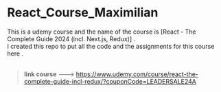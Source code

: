 # React_Course_Maximilian
This is a udemy course and the name of the course is [React - The Complete Guide 2024 (incl. Next.js, Redux)] .<br />
I created this repo to put all the code and the assignments for this course here .
<br /><br />
> **link course** ---> https://www.udemy.com/course/react-the-complete-guide-incl-redux/?couponCode=LEADERSALE24A

